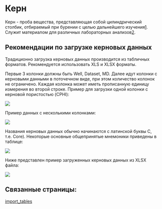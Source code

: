 # Керн

Керн - проба вещества, представляющая собой цилиндрический столбик, отбираемый при бурении с целью дальнейшего изучения[1](https://ru.wikipedia.org/wiki/%D0%9A%D0%B5%D1%80%D0%BD_(%D0%BF%D1%80%D0%BE%D0%B1%D0%B0)#cite_note-1). Служит материалом для различных лабораторных анализов[2](https://ru.wikipedia.org/wiki/%D0%9A%D0%B5%D1%80%D0%BD_(%D0%BF%D1%80%D0%BE%D0%B1%D0%B0)#cite_note-2).

## Рекомендации по загрузке керновых данных

Традиционно загрузка керновых данных производится из табличных форматов. Рекомендуется использовать XLS и XLSX форматы.

Первые 3 колонки должны быть Well, Dataset, MD. Далее идут колонки с керновыми данными в поточечном виде, при этом количество колонок не ограничено. Каждая колонка может иметь прописанную единицу измерения во второй строке. Пример для загрузки одной колонки с керновой пористостью (CPHI):

![](http://gamma-wellbore.com/wp-content/uploads/2023/02/image67.png)

Пример данных с несколькими колонками:

![](http://gamma-wellbore.com/wp-content/uploads/2023/02/image68.png)

Названия керновых данных обычно начинаются с латинской буквы С, т.е. Core). Некоторые основные общепринятые мнемоники приведены в таблице:

![](http://gamma-wellbore.com/wp-content/uploads/2023/02/image69.png)

Ниже представлен пример загруженных керновых данных из XLSX файла:

![](http://gamma-wellbore.com/wp-content/uploads/2023/02/image70.png)




## Связанные страницы:

[import_tables](../workflow/import_tables.md)
